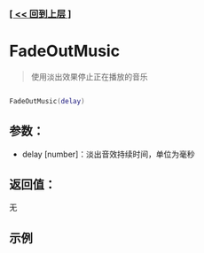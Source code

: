 ### [[ << 回到上层 ]](index.md)

# FadeOutMusic

> 使用淡出效果停止正在播放的音乐

```lua

FadeOutMusic(delay)

```

## 参数：

+ delay [number]：淡出音效持续时间，单位为毫秒

## 返回值：

无

## 示例

```lua

```